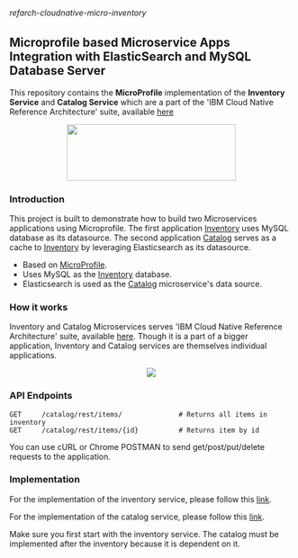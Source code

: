 ###### refarch-cloudnative-micro-inventory

## Microprofile based Microservice Apps Integration with ElasticSearch and MySQL Database Server

This repository contains the **MicroProfile** implementation of the **Inventory Service** and **Catalog Service** which are a part of the 'IBM Cloud Native Reference Architecture' suite, available [here](https://github.com/ibm-cloud-architecture/refarch-cloudnative-kubernetes/tree/microprofile)

<p align="center">
  <a href="https://microprofile.io/">
    <img src="https://github.com/ibm-cloud-architecture/refarch-cloudnative-micro-inventory/blob/microprofile/static/microprofile_small.png" width="300" height="100">
  </a>
</p>

### Introduction

This project is built to demonstrate how to build two Microservices applications using Microprofile. The first application [Inventory](https://github.com/ibm-cloud-architecture/refarch-cloudnative-micro-inventory/tree/microprofile/inventory) uses MySQL database as its datasource. The second application [Catalog](https://github.com/ibm-cloud-architecture/refarch-cloudnative-micro-inventory/tree/microprofile/catalog) serves as a cache to [Inventory](https://github.com/ibm-cloud-architecture/refarch-cloudnative-micro-inventory/tree/microprofile/inventory) by leveraging Elasticsearch as its datasource.

- Based on [MicroProfile](https://microprofile.io/).
- Uses MySQL as the [Inventory](https://github.com/ibm-cloud-architecture/refarch-cloudnative-micro-inventory/tree/microprofile/inventory) database.
- Elasticsearch is used as the [Catalog](https://github.com/ibm-cloud-architecture/refarch-cloudnative-micro-inventory/tree/microprofile/catalog) microservice's data source.

### How it works

Inventory and Catalog Microservices serves 'IBM Cloud Native Reference Architecture' suite, available [here](https://github.com/ibm-cloud-architecture/refarch-cloudnative-kubernetes/tree/microprofile). Though it is a part of a bigger application, Inventory and Catalog services are themselves individual applications.

<p align="center">
    <img src="https://github.com/ibm-cloud-architecture/refarch-cloudnative-micro-inventory/blob/microprofile/static/inventory-catalog.png">
</p>

### API Endpoints

```
GET     /catalog/rest/items/              # Returns all items in inventory
GET     /catalog/rest/items/{id}          # Returns item by id 
```
You can use cURL or Chrome POSTMAN to send get/post/put/delete requests to the application.

### Implementation

For the implementation of the inventory service, please follow this [link](https://github.com/ibm-cloud-architecture/refarch-cloudnative-micro-inventory/tree/microprofile/inventory).

For the implementation of the catalog service, please follow this [link](https://github.com/ibm-cloud-architecture/refarch-cloudnative-micro-inventory/tree/microprofile/catalog).

Make sure you first start with the inventory service. The catalog must be implemented after the inventory because it is dependent on it.
